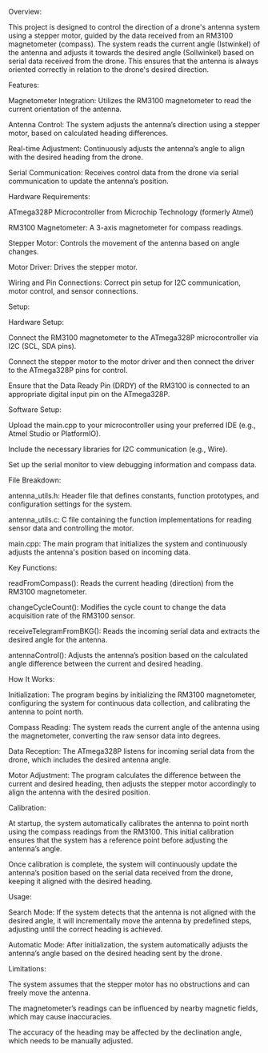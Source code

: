 Overview:

This project is designed to control the direction of a drone's antenna system using a stepper motor, guided by the data received from an RM3100 magnetometer (compass). The system reads the current angle (Istwinkel) of the antenna and adjusts it towards the desired angle (Sollwinkel) based on serial data received from the drone. This ensures that the antenna is always oriented correctly in relation to the drone's desired direction.

Features:

Magnetometer Integration: Utilizes the RM3100 magnetometer to read the current orientation of the antenna.

Antenna Control: The system adjusts the antenna’s direction using a stepper motor, based on calculated heading differences.

Real-time Adjustment: Continuously adjusts the antenna’s angle to align with the desired heading from the drone.

Serial Communication: Receives control data from the drone via serial communication to update the antenna’s position.

Hardware Requirements:

ATmega328P Microcontroller from Microchip Technology (formerly Atmel)

RM3100 Magnetometer: A 3-axis magnetometer for compass readings.

Stepper Motor: Controls the movement of the antenna based on angle changes.

Motor Driver: Drives the stepper motor.

Wiring and Pin Connections: Correct pin setup for I2C communication, motor control, and sensor connections.

Setup:

Hardware Setup:

Connect the RM3100 magnetometer to the ATmega328P microcontroller via I2C (SCL, SDA pins).

Connect the stepper motor to the motor driver and then connect the driver to the ATmega328P pins for control.

Ensure that the Data Ready Pin (DRDY) of the RM3100 is connected to an appropriate digital input pin on the ATmega328P.

Software Setup:

Upload the main.cpp to your microcontroller using your preferred IDE (e.g., Atmel Studio or PlatformIO).

Include the necessary libraries for I2C communication (e.g., Wire).

Set up the serial monitor to view debugging information and compass data.

File Breakdown:

antenna_utils.h: Header file that defines constants, function prototypes, and configuration settings for the system.

antenna_utils.c: C file containing the function implementations for reading sensor data and controlling the motor.

main.cpp: The main program that initializes the system and continuously adjusts the antenna's position based on incoming data.

Key Functions:

readFromCompass(): Reads the current heading (direction) from the RM3100 magnetometer.

changeCycleCount(): Modifies the cycle count to change the data acquisition rate of the RM3100 sensor.

receiveTelegramFromBKG(): Reads the incoming serial data and extracts the desired angle for the antenna.

antennaControl(): Adjusts the antenna’s position based on the calculated angle difference between the current and desired heading.

How It Works:

Initialization: The program begins by initializing the RM3100 magnetometer, configuring the system for continuous data collection, and calibrating the antenna to point north.

Compass Reading: The system reads the current angle of the antenna using the magnetometer, converting the raw sensor data into degrees.

Data Reception: The ATmega328P listens for incoming serial data from the drone, which includes the desired antenna angle.

Motor Adjustment: The program calculates the difference between the current and desired heading, then adjusts the stepper motor accordingly to align the antenna with the desired position.

Calibration:

At startup, the system automatically calibrates the antenna to point north using the compass readings from the RM3100. This initial calibration ensures that the system has a reference point before adjusting the antenna’s angle.

Once calibration is complete, the system will continuously update the antenna’s position based on the serial data received from the drone, keeping it aligned with the desired heading.

Usage:

Search Mode: If the system detects that the antenna is not aligned with the desired angle, it will incrementally move the antenna by predefined steps, adjusting until the correct heading is achieved.

Automatic Mode: After initialization, the system automatically adjusts the antenna’s angle based on the desired heading sent by the drone.

Limitations:

The system assumes that the stepper motor has no obstructions and can freely move the antenna.

The magnetometer’s readings can be influenced by nearby magnetic fields, which may cause inaccuracies.

The accuracy of the heading may be affected by the declination angle, which needs to be manually adjusted.
